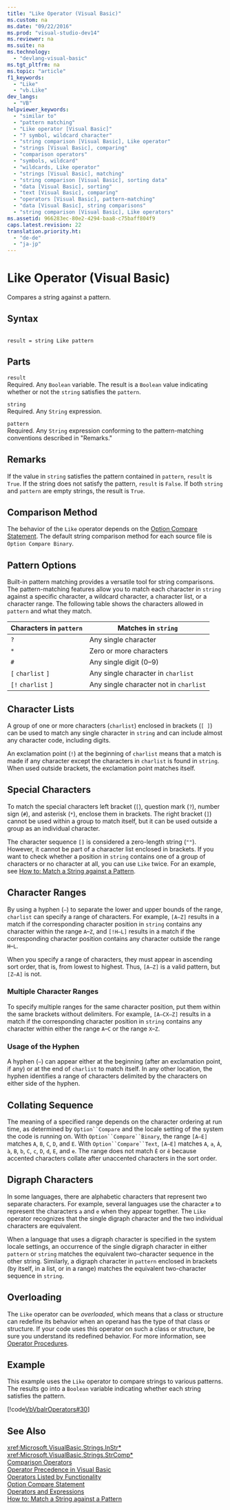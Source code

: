 ```yaml
---
title: "Like Operator (Visual Basic)"
ms.custom: na
ms.date: "09/22/2016"
ms.prod: "visual-studio-dev14"
ms.reviewer: na
ms.suite: na
ms.technology: 
  - "devlang-visual-basic"
ms.tgt_pltfrm: na
ms.topic: "article"
f1_keywords: 
  - "Like"
  - "vb.Like"
dev_langs: 
  - "VB"
helpviewer_keywords: 
  - "similar to"
  - "pattern matching"
  - "Like operator [Visual Basic]"
  - "? symbol, wildcard character"
  - "string comparison [Visual Basic], Like operator"
  - "strings [Visual Basic], comparing"
  - "comparison operators"
  - "symbols, wildcard"
  - "wildcards, Like operator"
  - "strings [Visual Basic], matching"
  - "string comparison [Visual Basic], sorting data"
  - "data [Visual Basic], sorting"
  - "text [Visual Basic], comparing"
  - "operators [Visual Basic], pattern-matching"
  - "data [Visual Basic], string comparisons"
  - "string comparison [Visual Basic], Like operators"
ms.assetid: 966283ec-80e2-4294-baa8-c75baff804f9
caps.latest.revision: 22
translation.priority.ht: 
  - "de-de"
  - "ja-jp"
---
```

# Like Operator (Visual Basic)
Compares a string against a pattern.  
  
## Syntax  
  
```  
  
result = string Like pattern  
```  
  
## Parts  
 `result`  
 Required. Any `Boolean` variable. The result is a `Boolean` value indicating whether or not the `string` satisfies the `pattern`.  
  
 `string`  
 Required. Any `String` expression.  
  
 `pattern`  
 Required. Any `String` expression conforming to the pattern-matching conventions described in "Remarks."  
  
## Remarks  
 If the value in `string` satisfies the pattern contained in `pattern`, `result` is `True`. If the string does not satisfy the pattern, `result` is `False`. If both `string` and `pattern` are empty strings, the result is `True`.  
  
## Comparison Method  
 The behavior of the `Like` operator depends on the [Option Compare Statement](../vs140/option-compare-statement.md). The default string comparison method for each source file is `Option Compare Binary`.  
  
## Pattern Options  
 Built-in pattern matching provides a versatile tool for string comparisons. The pattern-matching features allow you to match each character in `string` against a specific character, a wildcard character, a character list, or a character range. The following table shows the characters allowed in `pattern` and what they match.  
  
|Characters in `pattern`|Matches in `string`|  
|-----------------------------|-------------------------|  
|`?`|Any single character|  
|`*`|Zero or more characters|  
|`#`|Any single digit (0–9)|  
|`[` `charlist` `]`|Any single character in `charlist`|  
|`[!` `charlist` `]`|Any single character not in `charlist`|  
  
## Character Lists  
 A group of one or more characters (`charlist`) enclosed in brackets (`[ ]`) can be used to match any single character in `string` and can include almost any character code, including digits.  
  
 An exclamation point (`!`) at the beginning of `charlist` means that a match is made if any character except the characters in `charlist` is found in `string`. When used outside brackets, the exclamation point matches itself.  
  
## Special Characters  
 To match the special characters left bracket (`[`), question mark (`?`), number sign (`#`), and asterisk (`*`), enclose them in brackets. The right bracket (`]`) cannot be used within a group to match itself, but it can be used outside a group as an individual character.  
  
 The character sequence `[]` is considered a zero-length string (`""`). However, it cannot be part of a character list enclosed in brackets. If you want to check whether a position in `string` contains one of a group of characters or no character at all, you can use `Like` twice. For an example, see [How to: Match a String against a Pattern](../vs140/how-to--match-a-string-against-a-pattern--visual-basic-.md).  
  
## Character Ranges  
 By using a hyphen (`–`) to separate the lower and upper bounds of the range, `charlist` can specify a range of characters. For example, `[A–Z]` results in a match if the corresponding character position in `string` contains any character within the range `A`–`Z`, and `[!H–L]` results in a match if the corresponding character position contains any character outside the range `H`–`L`.  
  
 When you specify a range of characters, they must appear in ascending sort order, that is, from lowest to highest. Thus, `[A–Z]` is a valid pattern, but `[Z–A]` is not.  
  
### Multiple Character Ranges  
 To specify multiple ranges for the same character position, put them within the same brackets without delimiters. For example, `[A–CX–Z]` results in a match if the corresponding character position in `string` contains any character within either the range `A`–`C` or the range `X`–`Z`.  
  
### Usage of the Hyphen  
 A hyphen (`–`) can appear either at the beginning (after an exclamation point, if any) or at the end of `charlist` to match itself. In any other location, the hyphen identifies a range of characters delimited by the characters on either side of the hyphen.  
  
## Collating Sequence  
 The meaning of a specified range depends on the character ordering at run time, as determined by `Option``Compare` and the locale setting of the system the code is running on. With `Option``Compare``Binary`, the range `[A–E]` matches `A`, `B`, `C`, `D`, and `E`. With `Option``Compare``Text`, `[A–E]` matches `A`, `a`, `À`, `à`, `B`, `b`, `C`, `c`, `D`, `d`, `E`, and `e`. The range does not match `Ê` or `ê` because accented characters collate after unaccented characters in the sort order.  
  
## Digraph Characters  
 In some languages, there are alphabetic characters that represent two separate characters. For example, several languages use the character `æ` to represent the characters `a` and `e` when they appear together. The `Like` operator recognizes that the single digraph character and the two individual characters are equivalent.  
  
 When a language that uses a digraph character is specified in the system locale settings, an occurrence of the single digraph character in either `pattern` or `string` matches the equivalent two-character sequence in the other string. Similarly, a digraph character in `pattern` enclosed in brackets (by itself, in a list, or in a range) matches the equivalent two-character sequence in `string`.  
  
## Overloading  
 The `Like` operator can be *overloaded*, which means that a class or structure can redefine its behavior when an operand has the type of that class or structure. If your code uses this operator on such a class or structure, be sure you understand its redefined behavior. For more information, see [Operator Procedures](../vs140/operator-procedures--visual-basic-.md).  
  
## Example  
 This example uses the `Like` operator to compare strings to various patterns. The results go into a `Boolean` variable indicating whether each string satisfies the pattern.  
  
 [!code[VbVbalrOperators#30](../vs140/codesnippet/VisualBasic/like-operator--visual-basic-_1.vb)]  
  
## See Also  
 <xref:Microsoft.VisualBasic.Strings.InStr*>   
 <xref:Microsoft.VisualBasic.Strings.StrComp*>   
 [Comparison Operators](../vs140/comparison-operators--visual-basic-.md)   
 [Operator Precedence in Visual Basic](../vs140/operator-precedence-in-visual-basic.md)   
 [Operators Listed by Functionality](../vs140/operators-listed-by-functionality--visual-basic-.md)   
 [Option Compare Statement](../vs140/option-compare-statement.md)   
 [Operators and Expressions](../vs140/operators-and-expressions-in-visual-basic.md)   
 [How to: Match a String against a Pattern](../vs140/how-to--match-a-string-against-a-pattern--visual-basic-.md)